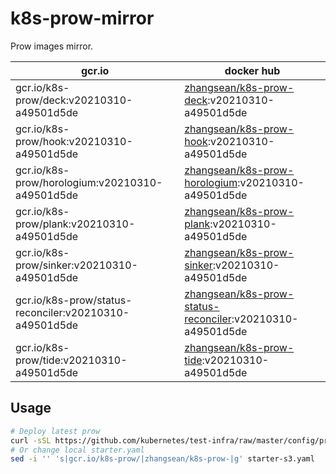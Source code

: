 # k8s-prow-mirror

Prow images mirror.

gcr.io | docker hub
---|---
gcr.io/k8s-prow/deck:v20210310-a49501d5de | [zhangsean/k8s-prow-deck](https://hub.docker.com/r/zhangsean/k8s-prow-deck):v20210310-a49501d5de
gcr.io/k8s-prow/hook:v20210310-a49501d5de | [zhangsean/k8s-prow-hook](https://hub.docker.com/r/zhangsean/k8s-prow-hook):v20210310-a49501d5de
gcr.io/k8s-prow/horologium:v20210310-a49501d5de | [zhangsean/k8s-prow-horologium](https://hub.docker.com/r/zhangsean/k8s-prow-horologium):v20210310-a49501d5de
gcr.io/k8s-prow/plank:v20210310-a49501d5de | [zhangsean/k8s-prow-plank](https://hub.docker.com/r/zhangsean/k8s-prow-plank):v20210310-a49501d5de
gcr.io/k8s-prow/sinker:v20210310-a49501d5de | [zhangsean/k8s-prow-sinker](https://hub.docker.com/r/zhangsean/k8s-prow-sinker):v20210310-a49501d5de
gcr.io/k8s-prow/status-reconciler:v20210310-a49501d5de | [zhangsean/k8s-prow-status-reconciler](https://hub.docker.com/r/zhangsean/k8s-prow-status-reconciler):v20210310-a49501d5de
gcr.io/k8s-prow/tide:v20210310-a49501d5de | [zhangsean/k8s-prow-tide](https://hub.docker.com/r/zhangsean/k8s-prow-tide):v20210310-a49501d5de

## Usage

```bash
# Deploy latest prow
curl -sSL https://github.com/kubernetes/test-infra/raw/master/config/prow/cluster/starter-s3.yaml | sed 's|gcr.io/k8s-prow/|zhangsean/k8s-prow-|g' | kubectl apply -f -
# Or change local starter.yaml
sed -i '' 's|gcr.io/k8s-prow/|zhangsean/k8s-prow-|g' starter-s3.yaml
```
